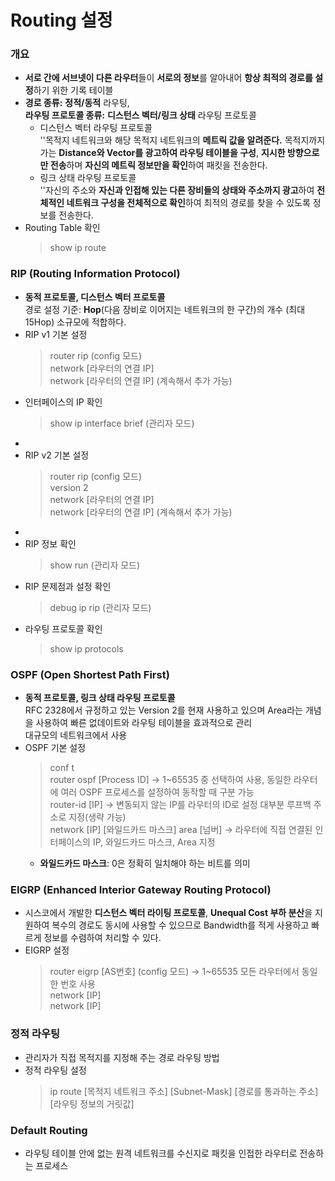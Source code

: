 # Routing 설정
### 개요
* **서로 간에 서브넷이 다른 라우터**들이 **서로의 정보**를 알아내어 **항상 최적의 경로를 설정**하기 위한 기록 테이블
* **경로 종류:** **정적/동적** 라우팅,   
  **라우팅 프로토콜 종류:** **디스턴스 벡터/링크 상태** 라우팅 프로토콜
  * 디스턴스 벡터 라우팅 프로토콜  
    ''목적지 네트워크와 해당 목적지 네트워크의 **메트릭 값을 알려준다.** 목적지까지 가는 **Distance와 Vector를 광고하여 라우팅 테이블을 구성**, **지시한 방향으로만 전송**하며 **자신의 메트릭 정보만을 확인**하여 패킷을 전송한다.
  * 링크 상태 라우팅 프로토콜  
    ''자신의 주소와 **자신과 인접해 있는 다른 장비들의 상태와 주소까지 광고**하여 **전체적인 네트워크 구성을 전체적으로 확인**하여 최적의 경로를 찾을 수 있도록 정보를 전송한다.
* Routing Table 확인
  > show ip route

### RIP (Routing Information Protocol)
* **동적 프로토콜, 디스턴스 벡터 프로토콜**  
  경로 설정 기준: **Hop**(다음 장비로 이어지는 네트워크의 한 구간)의 개수 (최대 15Hop) 소규모에 적합하다.
* RIP v1 기본 설정
  > router rip (config 모드)  
  > network [라우터의 연결 IP]  
  > network [라우터의 연결 IP] (계속해서 추가 가능)
* 인터페이스의 IP 확인
  > show ip interface brief (관리자 모드)
* 
* RIP v2 기본 설정
  > router rip (config 모드)  
  > version 2  
  > network [라우터의 연결 IP]  
  > network [라우터의 연결 IP] (계속해서 추가 가능)
* 
* RIP 정보 확인
  > show run (관리자 모드)  
* RIP 문제점과 설정 확인
  > debug ip rip (관리자 모드)
* 라우팅 프로토콜 확인
  > show ip protocols

### OSPF (Open Shortest Path First)
* **동적 프로토콜, 링크 상태 라우팅 프로토콜**  
  RFC 2328에서 규정하고 있는 Version 2를 현재 사용하고 있으며 Area라는 개념을 사용하여 빠른 없데이트와 라우팅 테이블을 효과적으로 관리  
  대규모의 네트워크에서 사용
* OSPF 기본 설정
  > conf t  
  > router ospf [Process ID] -> 1~65535 중 선택하여 사용, 동일한 라우터에 여러 OSPF 프로세스를 설정하여 동작할 때 구분 가능  
  > router-id [IP] -> 변동되지 않는 IP를 라우터의 ID로 설정 대부분 루프백 주소로 지정(생략 가능)  
  > network [IP] [와일드카드 마스크] area [넘버] -> 라우터에 직접 연결된 인터페이스의 IP, 와일드카드 마스크, Area 지정  
    * **와일드카드 마스크**: 0은 정확히 일치해야 하는 비트를 의미

### EIGRP (Enhanced Interior Gateway Routing Protocol)
* 시스코에서 개발한 **디스턴스 벡터 라이팅 프로토콜**, **Unequal Cost 부하 분산**을 지원하여 복수의 경로도 동시에 사용할 수 있으므로 Bandwidth를 적게 사용하고 빠르게 정보를 수렴하여 처리할 수 있다.
* EIGRP 설정
  > router eigrp [AS번호] (config 모드) -> 1~65535 모든 라우터에서 동일한 번호 사용  
  > network [IP]  
  > network [IP]

### 정적 라우팅
* 관리자가 직접 목적지를 지정해 주는 경로 라우팅 방법
* 정적 라우팅 설정
  > ip route [목적지 네트워크 주소] [Subnet-Mask] [경로를 통과하는 주소] [라우팅 정보의 거릿값]

### Default Routing
* 라우팅 테이블 안에 없는 원격 네트워크를 수신지로 패킷을 인접한 라우터로 전송하는 프로세스
